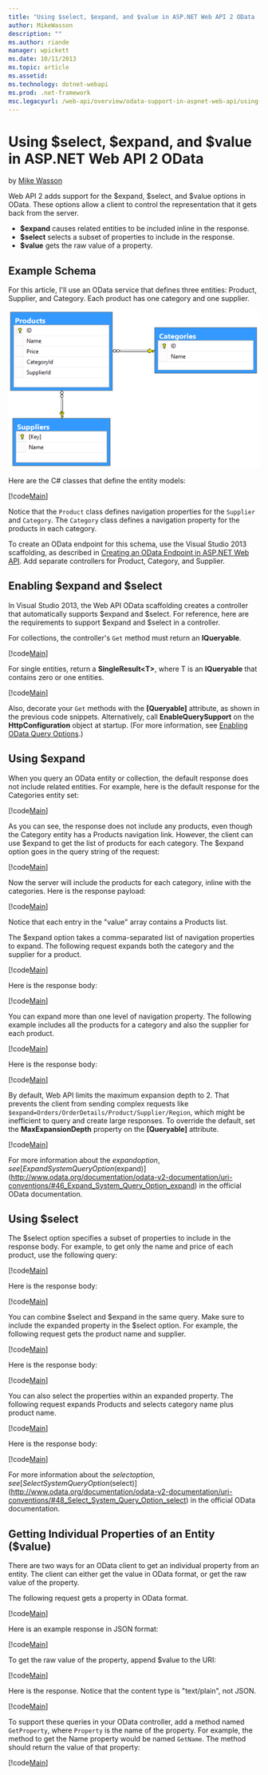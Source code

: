```yaml
---
title: "Using $select, $expand, and $value in ASP.NET Web API 2 OData | Microsoft Docs"
author: MikeWasson
description: ""
ms.author: riande
manager: wpickett
ms.date: 10/11/2013
ms.topic: article
ms.assetid: 
ms.technology: dotnet-webapi
ms.prod: .net-framework
msc.legacyurl: /web-api/overview/odata-support-in-aspnet-web-api/using-select-expand-and-value
---
```

Using $select, $expand, and $value in ASP.NET Web API 2 OData
====================
by [Mike Wasson](https://github.com/MikeWasson)

Web API 2 adds support for the $expand, $select, and $value options in OData. These options allow a client to control the representation that it gets back from the server.

- **$expand** causes related entities to be included inline in the response.
- **$select** selects a subset of properties to include in the response.
- **$value** gets the raw value of a property.

## Example Schema

For this article, I'll use an OData service that defines three entities: Product, Supplier, and Category. Each product has one category and one supplier.

![](using-select-expand-and-value/_static/image1.png)

Here are the C# classes that define the entity models:

[!code[Main](using-select-expand-and-value/samples/sample1.xml)]

Notice that the `Product` class defines navigation properties for the `Supplier` and `Category`. The `Category` class defines a navigation property for the products in each category.

To create an OData endpoint for this schema, use the Visual Studio 2013 scaffolding, as described in [Creating an OData Endpoint in ASP.NET Web API](odata-v3/creating-an-odata-endpoint.md). Add separate controllers for Product, Category, and Supplier.

## Enabling $expand and $select

In Visual Studio 2013, the Web API OData scaffolding creates a controller that automatically supports $expand and $select. For reference, here are the requirements to support $expand and $select in a controller.

For collections, the controller's `Get` method must return an **IQueryable**.

[!code[Main](using-select-expand-and-value/samples/sample2.xml)]

For single entities, return a **SingleResult&lt;T&gt;**, where T is an **IQueryable** that contains zero or one entities.

[!code[Main](using-select-expand-and-value/samples/sample3.xml)]

Also, decorate your `Get` methods with the **[Queryable]** attribute, as shown in the previous code snippets. Alternatively, call **EnableQuerySupport** on the **HttpConfiguration** object at startup. (For more information, see [Enabling OData Query Options](supporting-odata-query-options.md#enable).)

## Using $expand

When you query an OData entity or collection, the default response does not include related entities. For example, here is the default response for the Categories entity set:

[!code[Main](using-select-expand-and-value/samples/sample4.xml)]

As you can see, the response does not include any products, even though the Category entity has a Products navigation link. However, the client can use $expand to get the list of products for each category. The $expand option goes in the query string of the request:

[!code[Main](using-select-expand-and-value/samples/sample5.xml)]

Now the server will include the products for each category, inline with the categories. Here is the response payload:

[!code[Main](using-select-expand-and-value/samples/sample6.xml)]

Notice that each entry in the "value" array contains a Products list.

The $expand option takes a comma-separated list of navigation properties to expand. The following request expands both the category and the supplier for a product.

[!code[Main](using-select-expand-and-value/samples/sample7.xml)]

Here is the response body:

[!code[Main](using-select-expand-and-value/samples/sample8.xml)]

You can expand more than one level of navigation property. The following example includes all the products for a category and also the supplier for each product.

[!code[Main](using-select-expand-and-value/samples/sample9.xml)]

Here is the response body:

[!code[Main](using-select-expand-and-value/samples/sample10.xml)]

By default, Web API limits the maximum expansion depth to 2. That prevents the client from sending complex requests like `$expand=Orders/OrderDetails/Product/Supplier/Region`, which might be inefficient to query and create large responses. To override the default, set the **MaxExpansionDepth** property on the **[Queryable]** attribute.

[!code[Main](using-select-expand-and-value/samples/sample11.xml)]

For more information about the $expand option, see [Expand System Query Option ($expand)](http://www.odata.org/documentation/odata-v2-documentation/uri-conventions/#46_Expand_System_Query_Option_expand) in the official OData documentation.

## Using $select

The $select option specifies a subset of properties to include in the response body. For example, to get only the name and price of each product, use the following query:

[!code[Main](using-select-expand-and-value/samples/sample12.xml)]

Here is the response body:

[!code[Main](using-select-expand-and-value/samples/sample13.xml)]

You can combine $select and $expand in the same query. Make sure to include the expanded property in the $select option. For example, the following request gets the product name and supplier.

[!code[Main](using-select-expand-and-value/samples/sample14.xml)]

Here is the response body:

[!code[Main](using-select-expand-and-value/samples/sample15.xml)]

You can also select the properties within an expanded property. The following request expands Products and selects category name plus product name.

[!code[Main](using-select-expand-and-value/samples/sample16.xml)]

Here is the response body:

[!code[Main](using-select-expand-and-value/samples/sample17.xml)]

For more information about the $select option, see [Select System Query Option ($select)](http://www.odata.org/documentation/odata-v2-documentation/uri-conventions/#48_Select_System_Query_Option_select) in the official OData documentation.

## Getting Individual Properties of an Entity ($value)

There are two ways for an OData client to get an individual property from an entity. The client can either get the value in OData format, or get the raw value of the property.

The following request gets a property in OData format.

[!code[Main](using-select-expand-and-value/samples/sample18.xml)]

Here is an example response in JSON format:

[!code[Main](using-select-expand-and-value/samples/sample19.xml)]

To get the raw value of the property, append $value to the URI:

[!code[Main](using-select-expand-and-value/samples/sample20.xml)]

Here is the response. Notice that the content type is "text/plain", not JSON.

[!code[Main](using-select-expand-and-value/samples/sample21.xml)]

To support these queries in your OData controller, add a method named `GetProperty`, where `Property` is the name of the property. For example, the method to get the Name property would be named `GetName`. The method should return the value of that property:

[!code[Main](using-select-expand-and-value/samples/sample22.xml)]